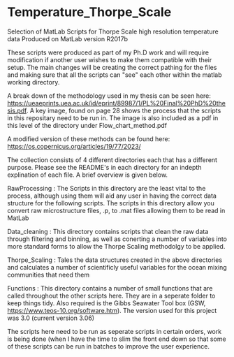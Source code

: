 # Temperature_Thorpe_Scale
Selection of MatLab Scripts for Thorpe Scale high resolution temperature data 
Produced on MatLab version R2017b

These scripts were produced as part of my Ph.D work and will require modification if another user wishes to make them compatible with their setup. The main changes will be creating the correct pathing for the files and making sure that all the scripts can "see" each other within the matlab working directory.

A break down of the methodology used in my thesis can be seen here: https://ueaeprints.uea.ac.uk/id/eprint/89987/1/PL%20Final%20PhD%20thesis.pdf. A key image, found on page 28 shows the process that the scripts in this repositary need to be run in. The image is also included as a pdf in this level of the directory under Flow_chart_method.pdf

A modified version of these methods can be found here: https://os.copernicus.org/articles/19/77/2023/

The collection consists of 4 different directories each that has a different purpose. Please see the README's in each directory for an indepth explination of each file. A brief overview is given below.

RawProcessing : The Scripts in this directory are the least vital to the process, although using them will aid any user in having the correct data structure for the following scripts. The scripts in this directory allow you convert raw microstructure files, .p, to .mat files allowing them to be read in MatLab

Data_cleaning : This directory contains scripts that clean the raw data through filtering and binning, as well as conerting a number of variables into more standard forms to allow the Thorpe Scaling methodolgy to be applied.

Thorpe_Scaling : Tales the data structures created in the above directories and calculates a number of scientificly useful variables for the ocean mixing communities that need them

Functions : This directory contains a number of small functions that are called throughout the other scripts here. They are in a seperate folder to keep things tidy. 
Also required is the Gibbs Seawater Tool box (GSW, https://www.teos-10.org/software.htm). The version used for this project was 3.0 (current version 3.06)

The scripts here need to be run as seperate scripts in certain orders, work is being done (when I have the time to slim the front end down so that some of these scripts can be run in batches to improve the user experience.
